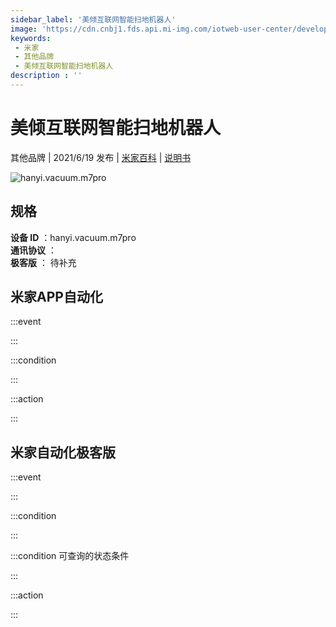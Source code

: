 ```yaml
---
sidebar_label: '美倾互联网智能扫地机器人'
image: 'https://cdn.cnbj1.fds.api.mi-img.com/iotweb-user-center/developer_1679048995829gmNbxvoL.png?GalaxyAccessKeyId=AKVGLQWBOVIRQ3XLEW&Expires=9223372036854775807&Signature=Cjm74KfUMQv4FPn0I2HyRD4+XxA='
keywords: 
 - 米家
 - 其他品牌
 - 美倾互联网智能扫地机器人
description : ''
---
```

# 美倾互联网智能扫地机器人

其他品牌 | 2021/6/19 发布 | [米家百科](https://home.mi.com/webapp/content/baike/product/index.html?model=hanyi.vacuum.m7pro) | [说明书](https://home.mi.com/views/introduction.html?model=hanyi.vacuum.m7pro&region=cn)

![hanyi.vacuum.m7pro](https://cdn.cnbj1.fds.api.mi-img.com/iotweb-user-center/developer_1679048995829gmNbxvoL.png?GalaxyAccessKeyId=AKVGLQWBOVIRQ3XLEW&Expires=9223372036854775807&Signature=Cjm74KfUMQv4FPn0I2HyRD4+XxA=)

## 规格  
> 
**设备 ID** ：hanyi.vacuum.m7pro  
**通讯协议** ：  
**极客版**  ： 待补充 


## 米家APP自动化  

:::event  

:::

:::condition  

:::

:::action   

:::

## 米家自动化极客版  

:::event  

:::

:::condition  

:::

:::condition 可查询的状态条件  

:::

:::action  

:::

        
